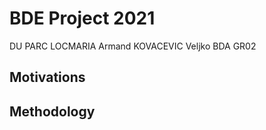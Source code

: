 # BDE Project 2021
DU PARC LOCMARIA Armand
KOVACEVIC Veljko
BDA GR02

## Motivations

## Methodology
